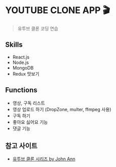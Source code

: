 # YOUTUBE CLONE APP 🎬

> 유투브 클론 코딩 연습

## Skills

- React.js
- Node.js
- MongoDB
- Redux 맛보기

## Functions

- 영상, 구독 리스트
- 영상 업로드 하기 (DropZone, multer, ffmpeg 사용)
- 구독 하기
- 좋아요 싫어요 기능
- 댓글 기능

## 참고 사이트

- [유투브 클론 시리즈 by John Ann](https://www.youtube.com/playlist?list=PL9a7QRYt5fqnlSRu--re7N_1Ean5jFsh3)
